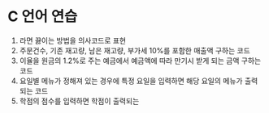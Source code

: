 # C 언어 연습

1. 라면 끓이는 방법을 의사코드로 표현
2. 주문건수, 기존 재고량, 남은 재고량, 부가세 10%를 포함한 매출액 구하는 코드
3. 이율을 원금의 1.2%로 주는 예금에서 예금액에 따라 만기시 받게 되는 금액 구하는 코드
4. 요일별 메뉴가 정해져 있는 경우에 특정 요일을 입력하면 해당 요일의 메뉴가 출력되는 코드 
5. 학점의 점수를 입력하면 학점이 출력되는 
